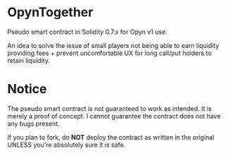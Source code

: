# OpynTogether
Pseudo smart contract in Solidity 0.7.x for Opyn v1 use.

An idea to solve the issue of small players not being able to earn liquidity providing fees + prevent uncomfortable UX for long call/put holders to retain liquidity.

# Notice
The pseudo smart contract is not guaranteed to work as intended. It is merely a proof of concept. I cannot guarantee the contract does not have any bugs present. 

If you plan to fork, do **NOT** deploy the contract as written in the original UNLESS you're absolutely sure it is safe.
